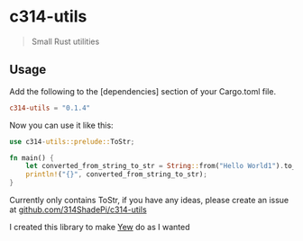 # c314-utils

> Small Rust utilities

## Usage

Add the following to the [dependencies] section of your Cargo.toml file.

```toml
c314-utils = "0.1.4"
```

Now you can use it like this:

```rust
use c314-utils::prelude::ToStr;

fn main() {
    let converted_from_string_to_str = String::from("Hello World1").to_str();
    println!("{}", converted_from_string_to_str);
}
```

Currently only contains ToStr, if you have any ideas, please create an issue at [github.com/314ShadePi/c314-utils](https://github.com/314ShadePi/c314-utils)

I created this library to make [Yew](https://crates.io/crates/yew) do as I wanted
